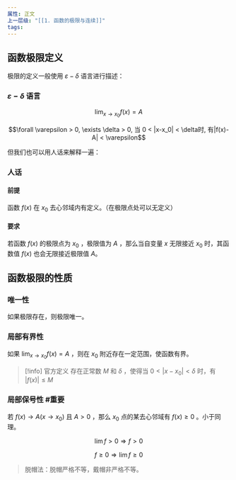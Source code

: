 ```yaml
---
属性: 正文
上一层级: "[[1. 函数的极限与连续]]"
tags:
---
```


## 函数极限定义

极限的定义一般使用 $\varepsilon - \delta$ 语言进行描述：

### $\varepsilon - \delta$ 语言

$$ \lim_{x \to x_0}f(x) = A $$

$$\forall  \varepsilon > 0, \exists \delta > 0, 当 0 < |x-x_0| < \delta时, 有|f(x)-A| < \varepsilon$$

但我们也可以用人话来解释一遍：

### 人话

#### 前提

函数 $f(x)$ 在 $x_0$ 去心邻域内有定义。（在极限点处可以无定义）

#### 要求

若函数 $f(x)$ 的极限点为 $x_0$ ，极限值为 $A$ ，那么当自变量 $x$ 无限接近 $x_0$ 时，其函数值 $f(x)$ 也会无限接近极限值 $A$。

## 函数极限的性质

### 唯一性

如果极限存在，则极限唯一。

### 局部有界性

如果 $\lim_{x \to x_0} f(x) = A$ ，则在 $x_0$ 附近存在一定范围，使函数有界。

> [!info] 官方定义
> 存在正常数 $M$ 和 $\delta$ ，使得当 $0 < |x-x_0| < \delta$ 时，有 $|f(x)| \le M$

### 局部保号性 #重要 

若 $f(x) \to A(x \to x_0)$ 且 $A > 0$ ，那么 $x_0$ 点的某去心邻域有 $f(x) \ge 0$ 。小于同理。

$$
\lim f > 0 \Rightarrow f > 0
$$

$$
f \ge 0 \Rightarrow \lim f \ge 0
$$

> 脱帽法：脱帽严格不等，戴帽非严格不等。